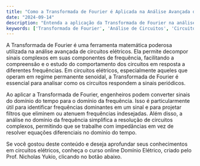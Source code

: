 ```yaml
---
title: "Como a Transformada de Fourier é Aplicada na Análise Avançada de Circuitos?"
date: "2024-09-14"
description: "Entenda a aplicação da Transformada de Fourier na análise avançada de circuitos elétricos."
keywords: ['Transformada de Fourier', 'Análise de Circuitos', 'Circuito Elétrico', 'Engenharia']
---
```


A Transformada de Fourier é uma ferramenta matemática poderosa utilizada na análise avançada de circuitos elétricos. Ela permite decompor sinais complexos em suas componentes de frequência, facilitando a compreensão e o estudo do comportamento dos circuitos em resposta a diferentes frequências. Em circuitos elétricos, especialmente aqueles que operam em regime permanente senoidal, a Transformada de Fourier é essencial para analisar como os circuitos respondem a sinais periódicos.

Ao aplicar a Transformada de Fourier, engenheiros podem converter sinais do domínio do tempo para o domínio da frequência. Isso é particularmente útil para identificar frequências dominantes em um sinal e para projetar filtros que eliminem ou atenuem frequências indesejadas. Além disso, a análise no domínio da frequência simplifica a resolução de circuitos complexos, permitindo que se trabalhe com impedâncias em vez de resolver equações diferenciais no domínio do tempo.

Se você gostou deste conteúdo e deseja aprofundar seus conhecimentos em circuitos elétricos, conheça o curso online Domínio Elétrico, criado pelo Prof. Nicholas Yukio, clicando no botão abaixo.